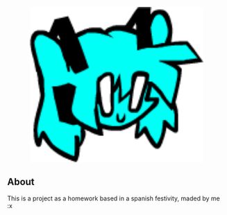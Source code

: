<p align="center"><a href="https://laravel.com" target="_blank"><img src="../welcomePenyas/public/mikic.png" width="400" alt="J Logo"></a></p>

## About
This is a project as a homework based in a spanish festivity, maded by me :x